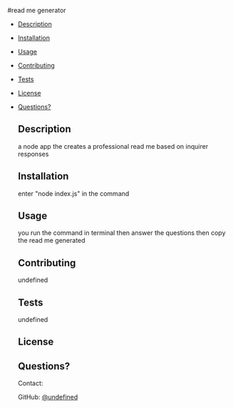 #read me generator
  
  
  
  
  
  
  - [Description](#description)
  - [Installation](#installation)
  - [Usage](#usage)
  - [Contributing](#contributing)
  - [Tests](#tests)
  - [License](#license)
  - [Questions?](#questions-)

  
    
    ## Description 
     
    
    a node app the creates a professional read me based on inquirer responses
    

    ## Installation
    
    
    enter "node index.js" in the command
    

    ## Usage 
    
    
    you run the command in terminal then answer the questions then copy the read me generated

    
    ## Contributing
    
   
    undefined

    
    ## Tests
    
    
    undefined

    
    ## License
    
    
    

    ## Questions?
     
    
    Contact:
   
    
    GitHub: [@undefined](kai6curtis@gmail.com)
    